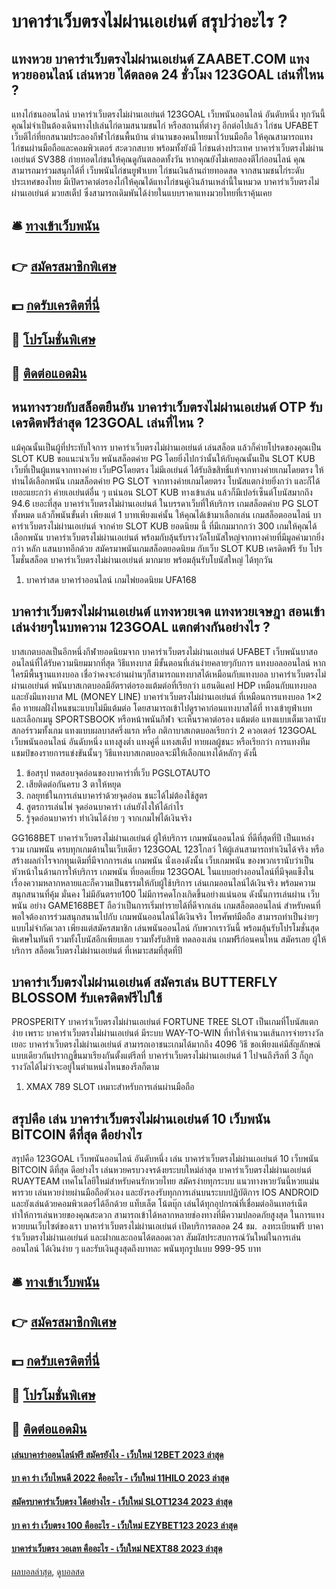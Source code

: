 # บาคาร่าเว็บตรงไม่ผ่านเอเย่นต์ สรุปว่าอะไร ?
## แทงหวย บาคาร่าเว็บตรงไม่ผ่านเอเย่นต์ ZAABET.COM แทงหวยออนไลน์ เล่นหวย ได้ตลอด 24 ชั่วโมง 123GOAL เล่นที่ไหน ?
แทงไก่ชนออนไลน์ บาคาร่าเว็บตรงไม่ผ่านเอเย่นต์ 123GOAL เว็บพนันออนไลน์ อันดับหนึ่ง ทุกวันนี้คุณไม่จำเป็นต้องเดินทางไปเล่นไก่ตามสนามชนไก่ หรือสถานที่ต่างๆ อีกต่อไปแล้ว ไก่ชน UFABET เว็บตีไก่ที่ยกสนามประลองกีฬาไก่ชนพื้นบ้าน ตำนานของคนไทยมาไว้บนมือถือ ให้คุณสามารถแทงไก่ชนผ่านมือถือและคอมพิวเตอร์ สะดวกสบาย พร้อมทั้งยังมี ไก่ชนต่างประเทศ บาคาร่าเว็บตรงไม่ผ่านเอเย่นต์ SV388 ถ่ายทอดไก่ชนให้คุณดูกันตลอดทั้งวัน
หากคุณยังไม่เคยลองตีไก่ออนไลน์ คุณสามารถมาร่วมสนุกได้ที่ เว็บพนันไก่ชนยูฟ่าเบท ไก่ชนเงินล้านถ่ายทอดสด จากสนามชนไก่ระดับประเทศของไทย มีเปิดราคาต่อรองไก่ให้คุณได้แทงไก่ชนคู่เงินล้านเหล่านี้ในหมวด บาคาร่าเว็บตรงไม่ผ่านเอเย่นต์ มวยสเต็ป ซึ่งสามารถเดิมพันได้ง่ายในแบบราคาแทงมวยไทยที่เราคุ้นเคย

## 🛎 [ทางเข้าเว็บพนัน](https://bit.ly/3SdLNi2)
## 👉 [สมัครสมาชิกพิเศษ](https://bit.ly/3SdLNi2)
## 💵 [กดรับเครดิตที่นี่](https://bit.ly/3dyRKHj)
## 👑 [โปรโมชั่นพิเศษ](https://bit.ly/3dyRKHj)
## 📱 [ติดต่อแอดมิน](https://bit.ly/3dyRKHj)

## หนทางรวยกับสล็อตยืนยัน บาคาร่าเว็บตรงไม่ผ่านเอเย่นต์ OTP รับเครดิตฟรีล่าสุด 123GOAL เล่นที่ไหน ?
แม้คุณนั้นเป็นผู้ที่ประทับใจการ บาคาร่าเว็บตรงไม่ผ่านเอเย่นต์ เล่นสล็อต แล้วก็ค่ายโปรดของคุณเป็น SLOT KUB ขอแนะนำเว็บ พนันสล็อตค่าย PG โดยยิ่งไปกว่านั้นให้กับคุณนั้นเป็น SLOT KUB เว็บที่เป็นผู้แทนจากทางค่าย เว็บPGโดยตรง ไม่มีเอเย่นต์ ได้รับลิขสิทธิ์แท้จากทางค่ายเกมโดยตรง ให้ท่านได้เลือกพนัน เกมสล็อตค่าย PG SLOT จากทางค่ายเกมโดยตรง โบนัสแตกง่ายยิ่งกว่า และก็ได้เยอะแยะกว่า ค่ายเอเย่นต์อื่น ๆ แน่นอน SLOT KUB ทางเข้าเล่น แล้วก็มีเปอร์เซ็นต์โบนัสมากถึง 94.6 เยอะที่สุด บาคาร่าเว็บตรงไม่ผ่านเอเย่นต์ ในบรรดาเว็บที่ให้บริการ เกมสล็อตค่าย PG SLOT ทั้งหมด แล้วก็พนันขั้นต่ำ เพียงแต่ 1 บาทเพียงแค่นั้น ให้คุณได้เข้ามาเลือกเล่น เกมสล็อตออนไลน์ บาคาร่าเว็บตรงไม่ผ่านเอเย่นต์ จากค่าย SLOT KUB ยอดนิยม นี้ ที่มีเกมมากกว่า 300 เกมให้คุณได้เลือกพนัน บาคาร่าเว็บตรงไม่ผ่านเอเย่นต์ พร้อมกับลุ้นรับรางวัลโบนัสใหญ่จากทางค่ายที่มีมูลค่ามากยิ่งกว่า หลัก แสนบาทอีกด้วย สมัครมาพนันเกมสล็อตยอดนิยม กับเว็บ SLOT KUB เครดิตฟรี รับ โปรโมชั่นสล็อต บาคาร่าเว็บตรงไม่ผ่านเอเย่นต์ มากมาย พร้อมลุ้นรับโบนัสใหญ่ ได้ทุกวัน
1. บาคาร่าสด บาคาร่าออนไลน์ เกมไพ่ยอดนิยม UFA168

## บาคาร่าเว็บตรงไม่ผ่านเอเย่นต์ แทงหวยเจต แทงหวยเจษฎา สอนเข้าเล่นง่ายๆในบทความ 123GOAL แตกต่างกันอย่างไร ?
บาสเกตบอลเป็นอีกหนึ่งกีฬายอดนิยมจาก บาคาร่าเว็บตรงไม่ผ่านเอเย่นต์ UFABET เว็บพนันบาสออนไลน์ที่ได้รับความนิยมมากที่สุด วิธีแทงบาส มีขั้นตอนที่เล่นง่ายคลายๆกับการ แทงบอลออนไลน์ หากใครมีพื้นฐานแทงบอล เชื่อว่าคงจะอ่านผ่านๆก็สามารถแทงบาสได้เหมือนกับแทงบอล บาคาร่าเว็บตรงไม่ผ่านเอเย่นต์ พนันบาสเกตบอลมีอัตราต่อรองแต้มต่อที่เรียกว่า แฮนดิแคป HDP เหมือนกับแทงบอล
และยังมีแทงบาส ML (MONEY LINE) บาคาร่าเว็บตรงไม่ผ่านเอเย่นต์ ที่เหมือนการแทงบอล 1×2 คือ ทายผลฝั่งไหนชนะแบบไม่มีแต้มต่อ โดยสามารถเข้าไปดูราคาก่อนแทงบาสได้ที่ ทางเข้ายูฟ่าเบท และเลือกเมนู SPORTSBOOK หรือหน้าพนันกีฬา จะเห็นราคาต่อรอง แต้มต่อ แทงแบบเต็มเวลานับสกอร์รวมทั้งเกม แทงแบบผลบาสครึ่งแรก หรือ กติกาบาสเกตบอลเรียกว่า 2 ควอเตอร์ 123GOAL เว็บพนันออนไลน์ อันดับหนึ่ง แทงสูงต่ำ แทงคู่คี่ แทงสเต็ป ทายผลผู้ชนะ หรือเรียกว่า การแทงทีมแชมป์ของรายการแข่งขันนั้นๆ วิธีแทงบาสเกตบอลจะมีให้เลือกแทงได้หลักๆ ดังนี้
1. ข้อสรุป ทดสอบจุดอ่อนของบาคาร่าที่เว็บ PGSLOTAUTO
2. เสียติดต่อกันครบ 3 ตาให้หยุด
3. กลยุทธ์ในการเล่นบาคาร่าด้วยจุดอ่อน ชนะได้ไม่ต้องใช้สูตร
4. สูตรการเล่นไพ่ จุดอ่อนบาคาร่า เล่นยังไงให้ได้กำไร
5. รู้จุดอ่อนบาคาร่า ทำเงินได้ง่าย ๆ จากเกมไพ่ได้เงินจริง

GG168BET บาคาร่าเว็บตรงไม่ผ่านเอเย่นต์ ผู้ให้บริการ เกมพนันออนไลน์ ที่ดีที่สุดที่ปี เป็นแหล่งรวม เกมพนัน ครบทุกเกมด้านในเว็บเดียว 123GOAL 123โกลว์ ให้ผู้เล่นสามารถทำเงินได้จริง หรือสร้างผลกำไรจากทุนเดิมที่มีจากการเล่น เกมพนัน นั่งเองดังนั้น เว็บเกมพนัน ของพวกเรานับว่าเป็นหัวหน้าในด้านการให้บริการ เกมพนัน ที่ยอดเยี่ยม 123GOAL ในแบบอย่างออนไลน์ที่มีจุดแข็งในเรื่องความหลากหลายและก็ความเป็นธรรมให้กับผู้ใช้บริการ เล่นเกมออนไลน์ได้เงินจริง พร้อมความสนุกสนานที่คุ้ม มั่นคง ไม่มีอันตราย100 ไม่มีการคดโกงเกิดขึ้นอย่างแน่นอน ดังนั้นการเล่นผ่าน เว็บพนัน อย่าง GAME168BET ถือว่าเป็นการเริ่มทำรายได้ที่ดีจากเล่น เกมสล็อตออนไลน์ สำหรับคนที่พอใจต้องการร่วมสนุกสนานไปกับ เกมพนันออนไลน์ได้เงินจริง โทรศัพท์มือถือ สามารถทำเป็นง่ายๆแบบไม่จำกัดเวลา เพียงแต่สมัครสมาชิก เล่นพนันออนไลน์ กับพวกเราวันนี้ พร้อมลุ้นรับโปรโมชั่นสุดพิเศษในทันที รวมทั้งโบนัสอีกเพียบเลย รวมทั้งรับสิทธิ ทดลองเล่น เกมฟรีก่อนคนไหน สมัครเลย ผู้ให้บริการ สล็อตเว็บตรงไม่ผ่านเอเย่นต์ ที่เหมาะสมที่สุดที่ปี

## บาคาร่าเว็บตรงไม่ผ่านเอเย่นต์ สมัครเล่น BUTTERFLY BLOSSOM รับเครดิตฟรีไปใช้
PROSPERITY บาคาร่าเว็บตรงไม่ผ่านเอเย่นต์ FORTUNE TREE SLOT เป็นเกมที่โบนัสแตกง่าย เพราะ บาคาร่าเว็บตรงไม่ผ่านเอเย่นต์ มีระบบ WAY-TO-WIN ที่ทำให้จำนวนเส้นการจ่ายรางวัลเยอะ บาคาร่าเว็บตรงไม่ผ่านเอเย่นต์ สามารถเอาชนะเกมได้มากถึง 4096 วิธี ขอเพียงแค่มีสัญลักษณ์แบบเดียวกันปรากฏขึ้นมาเรียงกันตั้งแต่รีลที่ บาคาร่าเว็บตรงไม่ผ่านเอเย่นต์ 1 ไปจนถึงรีลที่ 3 ก็ถูกรางวัลได้ไม่ว่าจะอยู่ในตำแหน่งไหนของรีลก็ตาม
1. XMAX 789 SLOT เหมาะสำหรับการเล่นผ่านมือถือ

## สรุปคือ เล่น บาคาร่าเว็บตรงไม่ผ่านเอเย่นต์ 10 เว็บพนัน BITCOIN ดีที่สุด ดีอย่างไร
สรุปคือ 123GOAL เว็บพนันออนไลน์ อันดับหนึ่ง เล่น บาคาร่าเว็บตรงไม่ผ่านเอเย่นต์ 10 เว็บพนัน BITCOIN ดีที่สุด ดีอย่างไร เล่นหวยครบวงจรด้งยระบบใหม่ล่าสุด บาคาร่าเว็บตรงไม่ผ่านเอเย่นต์ RUAYTEAM เทคโนโลยีใหม่สำหรับคนรักหวยไทย สมัครง่ายทุกระบบ แนวทางหวยวันนี้หวยแม่นพารวย เล่นหวยง่ายผ่านมือถือตัวเอง และยังรองรับทุกการเล่นบนระบบปฏิบัติการ IOS ANDROID และยังเล่นด้วยคอมพิวเตอร์ได้อีกด้วย แท็บเล็ต โน้ตบุ๊ก เล่นได้ทุกอุปกรณ์ที่เชื่อมต่ออินเทอร์เน็ต ทำให้การเล่นหวยของคุณสะดวก สามารถเข้าได้หลากหลายช่องทางที่มีความปลอดภัยสูงสุด ในการแทงหวยบนเว็บไซต์ของเรา บาคาร่าเว็บตรงไม่ผ่านเอเย่นต์ เปิดบริการตลอด 24 ชม.  ลงทะเบียนฟรี บาคาร่าเว็บตรงไม่ผ่านเอเย่นต์ และฝากและถอนได้ตลอดเวลา สัมผัสประสบการณ์วันใหม่ในการเล่นออนไลน์ ได้เงินง่าย ๆ และรับเงินสูงสุดถึงบาทละ พนันทุกรูปแบบ 999-95 บาท

## 🛎 [ทางเข้าเว็บพนัน](https://bit.ly/3SdLNi2)
## 👉 [สมัครสมาชิกพิเศษ](https://bit.ly/3SdLNi2)
## 💵 [กดรับเครดิตที่นี่](https://bit.ly/3dyRKHj)
## 👑 [โปรโมชั่นพิเศษ](https://bit.ly/3dyRKHj)
## 📱 [ติดต่อแอดมิน](https://bit.ly/3dyRKHj)

#### [เล่นบาคาร่าออนไลน์ฟรี สมัครยังไง - เว็บใหม่ 12BET 2023 ล่าสุด](https://atom.io/themes/เล่นบาคาร่าออนไลน์ฟรี%20สมัครยังไง%20-%20เว็บใหม่%2012bet%202023%20ล่าสุด)
#### [บา คา ร่า เว็บไหนดี 2022 คืออะไร - เว็บใหม่ 11HILO 2023 ล่าสุด](https://atom.io/themes/บา%20คา%20ร่า%20เว็บไหนดี%202022%20คืออะไร%20-%20เว็บใหม่%2011hilo%202023%20ล่าสุด)
#### [สมัครบาคาร่าเว็บตรง ได้อย่างไร - เว็บใหม่ SLOT1234 2023 ล่าสุด](https://atom.io/themes/สมัครบาคาร่าเว็บตรง%20ได้อย่างไร%20-%20เว็บใหม่%20slot1234%202023%20ล่าสุด)
#### [บา คา ร่า เว็บตรง 100 คืออะไร - เว็บใหม่ EZYBET123 2023 ล่าสุด](https://atom.io/themes/บา%20คา%20ร่า%20เว็บตรง%20100%20คืออะไร%20-%20เว็บใหม่%20ezybet123%202023%20ล่าสุด)
#### [บาคาร่าเว็บตรง วอเลท คืออะไร - เว็บใหม่ NEXT88 2023 ล่าสุด](https://atom.io/themes/บาคาร่าเว็บตรง%20วอเลท%20คืออะไร%20-%20เว็บใหม่%20next88%202023%20ล่าสุด)

[ผลบอลล่าสุด](https://siamsport.tv "ผลบอลล่าสุด"), [ดูบอลสด](https://siamsport.tv/ดูบอลสด "ดูบอลสด")